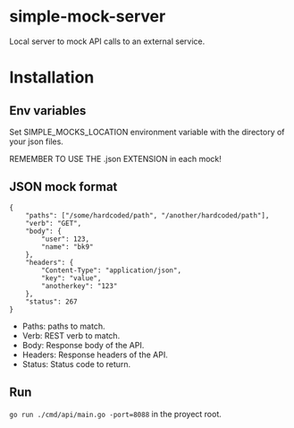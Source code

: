 # simple-mock-server
Local server to mock API calls to an external service.

# Installation
## Env variables
Set SIMPLE_MOCKS_LOCATION environment variable with the directory of your json files.

REMEMBER TO USE THE .json EXTENSION in each mock!

## JSON mock format
    {
        "paths": ["/some/hardcoded/path", "/another/hardcoded/path"],
        "verb": "GET",
        "body": {
            "user": 123,
            "name": "bk9"
        },
        "headers": {
            "Content-Type": "application/json",
            "key": "value", 
            "anotherkey": "123"
        },
        "status": 267
    }

- Paths: paths to match.
- Verb: REST verb to match.
- Body: Response body of the API.
- Headers: Response headers of the API.
- Status: Status code to return.

## Run
`go run ./cmd/api/main.go -port=8088` in the proyect root.
